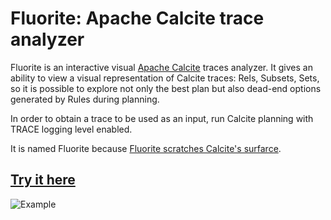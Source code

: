 # Fluorite: Apache Calcite trace analyzer
Fluorite is an interactive visual [Apache Calcite](https://calcite.apache.org/) traces analyzer.
It gives an ability to view a visual representation of Calcite traces: Rels, Subsets, Sets,
so it is possible to explore not only the best plan but also dead-end options generated by
Rules during planning.

In order to obtain a trace to be used as an input, run Calcite planning with TRACE logging level enabled.

It is named Fluorite because [Fluorite scratches Calcite's surfarce](https://en.wikipedia.org/wiki/Mohs_scale_of_mineral_hardness).

## [Try it here](https://anha1.github.io/apache-calcite-trace-analyzer/)

![Example](https://raw.githubusercontent.com/anha1/apache-calcite-trace-analyzer/master/screenshot.png)